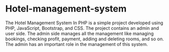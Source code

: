 # Hotel-management-system
The Hotel Management System In PHP is a simple project developed using PHP, JavaScript, Bootstrap, and CSS. The project contains an admin and user side. The admin side manages all the management like managing bookings, checking profit, payment, adding and deleting rooms, and so on. The admin has an important role in the management of this system.
